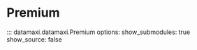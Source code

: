 # Premium

::: datamaxi.datamaxi.Premium
    options:
      show_submodules: true
      show_source: false
